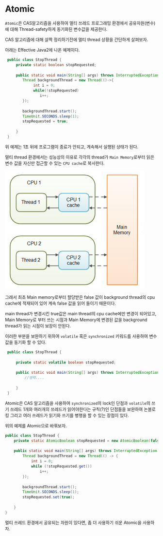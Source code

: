 # Atomic 

`Atomic`은 CAS알고리즘을 사용하여 멀티 쓰레드 프로그래밍 환경에서 공유자원(변수)에 대해 Thread-safety하게 동기화된 변수값을 제공한다. 

CAS 알고리즘에 대해 살짝 정리하기전에 멀티 thread 상황을 간단하게 살펴보자.

아래는 Effective Java2에 나온 예제이다. 

~~~java 
 public class StopThread {
     private static boolean stopRequested;

     public static void main(String[] args) throws InterruptedException{
        Thread backgroundThread = new Thread(()->{
             int i = 0;
             while(!stopRequested)
                i++;
        });
        
        backgroundThread.start();
        TimeUnit.SECONDS.sleep(1);
        stopRequested = true;

     }
 }
~~~ 
위 예제는 1초 뒤에 프로그램이 종료가 안되고, 계속해서 실행된 상태가 된다. 

멀티 thread 환경에서는 성능상의 이유로 각각의 thread가 `Main Memory`로부터 읽은 변수 값을 자신만 접근할 수 있는 `CPU cache`로 복사한다. 

![CPU CAHCE](/JAVA/img/cpu_cache.png)

그래서 최초 Main memory로부터 할당받은 false 값이 background thread의 cpu cache에 적재되어 있어 계속 false 값을 읽어 들이기 때문이다. 

main thread가 변경시킨 true값은 main thread의 cpu cache에만 변경이 되어있고, Main Memory로 부터 쓰는 시점과 Main Memory에 변경된 값을 background thread가 읽는 시점이 보장이 안된다. 


이러한 부분을 보완하기 위하여 `volatile` 혹은 `synchronized` 키워드를 사용하여 변수값을 동기화 할 수 있다. 

~~~java 
 public class StopThread {

     private static volatile boolean stopRequested;

     public static void main(String[] args) throws InterruptedException{
         //생략....

     }
 }

 ~~~

Atomic은 CAS 알고리즘을 사용하여 `synchronized`의 lock인 단점과 `volatile`의 쓰기 쓰레드 1개와 여러개의 쓰레드가 읽어야한다는 규칙(?)인 단점들을 보완하여 논블로킹 그리고 여러 쓰레드가 읽기와 쓰기를 병행을 할 수 있는 장점이 있다. 


위의 예제를 Atomic으로 바꿔보자.
~~~ java
public class StopThread {
    private static AtomicBoolean stopRequested = new AtomicBoolean(false);

    public static void main(String[] args) throws InterruptedException {
        Thread backgroundThread = new Thread(() -> {
            int i = 0;
            while (!stopRequested.get())
                i++;
        });

        backgroundThread.start();
        TimeUnit.SECONDS.sleep(1);
        stopRequested.set(true);

    }
}
~~~

멀티 쓰레드 환경에서 공유되는 자원이 있다면, 좀 더 사용하기 쉬운 Atomic을 사용하자.